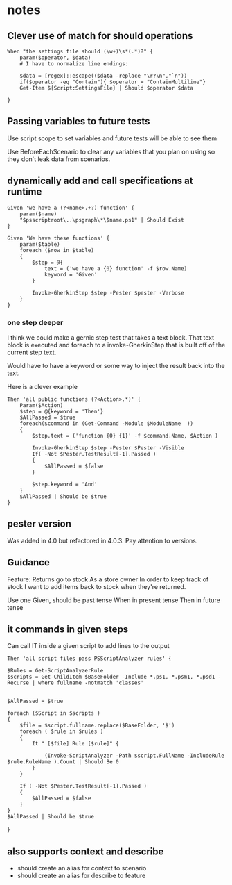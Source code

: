 


# notes

## Clever use of match for should operations

    When "the settings file should (\w+)\s*(.*)?" {
        param($operator, $data)
        # I have to normalize line endings:

        $data = [regex]::escape(($data -replace "\r?\n","`n"))
        if($operator -eq "Contain"){ $operator = "ContainMultiline"}
        Get-Item ${Script:SettingsFile} | Should $operator $data

    }


## Passing variables to future tests

Use script scope to set variables and future tests will be able to see them

Use BeforeEachScenario to clear any variables that you plan on using so they don't leak data from scenarios.

## dynamically add and call specifications at runtime

    Given 'we have a (?<name>.+?) function' {
        param($name)
        "$psscriptroot\..\psgraph\*\$name.ps1" | Should Exist
    }

    Given 'We have these functions' {
        param($table)
        foreach ($row in $table)
        {
            $step = @{
                text = ('we have a {0} function' -f $row.Name)
                keyword = 'Given'           
            }
        
            Invoke-GherkinStep $step -Pester $pester -Verbose
        }    
    }

### one step deeper

I think we could make a gernic step test that takes a text block. That text block is executed and foreach to a invoke-GherkinStep that is built off of the current step text.

Would have to have a keyword or some way to inject the result back into the text.

Here is a clever example

    Then 'all public functions (?<Action>.*)' {
        Param($Action)
        $step = @{keyword = 'Then'}
        $AllPassed = $true
        foreach($command in (Get-Command -Module $ModuleName  ))
        {
            $step.text = ('function {0} {1}' -f $command.Name, $Action )

            Invoke-GherkinStep $step -Pester $Pester -Visible
            If( -Not $Pester.TestResult[-1].Passed )
            {
                $AllPassed = $false
            } 

            $step.keyword = 'And'
        }
        $AllPassed | Should be $true
    }

## pester version

Was added in 4.0 but refactored in 4.0.3. Pay attention to versions.

## Guidance

Feature: Returns go to stock
As a   store owner
In order to   keep track of stock
I want to   add items back to stock when they're returned.

Use one Given, should be past tense
When in present tense
Then in future tense

## it commands in given steps

Can call IT inside a given script to add lines to the output


    Then 'all script files pass PSScriptAnalyzer rules' {
    
    $Rules = Get-ScriptAnalyzerRule
    $scripts = Get-ChildItem $BaseFolder -Include *.ps1, *.psm1, *.psd1 -Recurse | where fullname -notmatch 'classes'
    
   
    $AllPassed = $true

    foreach ($Script in $scripts )
    {      
        $file = $script.fullname.replace($BaseFolder, '$')
        foreach ( $rule in $rules )
        {
            It " [$file] Rule [$rule]" {

                (Invoke-ScriptAnalyzer -Path $script.FullName -IncludeRule $rule.RuleName ).Count | Should Be 0
            }
        }

        If ( -Not $Pester.TestResult[-1].Passed )
        {
            $AllPassed = $false
        } 
    }
    $AllPassed | Should be $true
}


## also supports context and describe

* should create an alias for context to scenario
* should create an alias for describe to feature